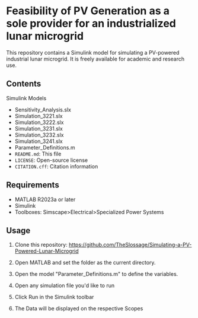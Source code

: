 # Feasibility of PV Generation as a sole provider for an industrialized lunar microgrid

This repository contains a Simulink model for simulating a PV-powered industrial lunar microgrid. It is freely available for academic and research use.

## Contents
Simulink Models
- Sensitivity_Analysis.slx
- Simulation_3221.slx
- Simulation_3222.slx
- Simulation_3231.slx
- Simulation_3232.slx
- Simulation_3241.slx
- Parameter_Definitions.m
- `README.md`: This file
- `LICENSE`: Open-source license
- `CITATION.cff`: Citation information

## Requirements

- MATLAB R2023a or later
- Simulink
- Toolboxes: Simscape>Electrical>Specialized Power Systems

## Usage

1. Clone this repository:
   https://github.com/TheSlossage/Simulating-a-PV-Powered-Lunar-Microgrid

2. Open MATLAB and set the folder as the current directory.

3. Open the model "Parameter_Definitions.m" to define the variables.

4. Open any simulation file you'd like to run

5. Click Run in the Simulink toolbar

6. The Data will be displayed on the respective Scopes

